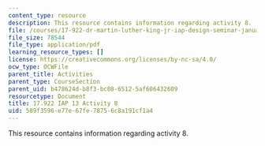 ```yaml
---
content_type: resource
description: This resource contains information regarding activity 8.
file: /courses/17-922-dr-martin-luther-king-jr-iap-design-seminar-january-iap-2013/589f3596e77e67fe78756c8a191cf1a4_MIT17_922IAP13_Activity8.pdf
file_size: 78544
file_type: application/pdf
learning_resource_types: []
license: https://creativecommons.org/licenses/by-nc-sa/4.0/
ocw_type: OCWFile
parent_title: Activities
parent_type: CourseSection
parent_uid: b478624d-b8f3-bc08-6512-5af606432609
resourcetype: Document
title: 17.922 IAP 13 Activity 8
uid: 589f3596-e77e-67fe-7875-6c8a191cf1a4
---
```

This resource contains information regarding activity 8.